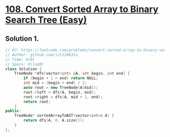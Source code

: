 # [108. Convert Sorted Array to Binary Search Tree (Easy)](https://leetcode.com/problems/convert-sorted-array-to-binary-search-tree/)

## Solution 1.

```cpp
// OJ: https://leetcode.com/problems/convert-sorted-array-to-binary-search-tree/
// Author: github.com/lzl124631x
// Time: O(N)
// Space: O(logN)
class Solution {
    TreeNode *dfs(vector<int> &A, int begin, int end) {
        if (begin + 1 > end) return NULL;
        int mid = (begin + end) / 2;
        auto root = new TreeNode(A[mid]);
        root->left = dfs(A, begin, mid);
        root->right = dfs(A, mid + 1, end);
        return root;
    }
public:
    TreeNode* sortedArrayToBST(vector<int>& A) {
        return dfs(A, 0, A.size());
    }
};
```
